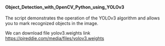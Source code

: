 #### Object_Detection_with_OpenCV_Python_using_YOLOv3
The script demonstrates the operation of the YOLOv3 algorithm and allows you to mark recognized objects in the image.

We can download file yolov3.weights link https://pjreddie.com/media/files/yolov3.weights
